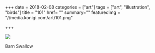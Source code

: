 +++
date = 2018-02-08
categories = ["art"]
tags = ["art", "illustration", "birds"]
title = "101"
href= ""
summary=""
featuredimg = "//media.konigi.com/art/101.png"

+++

<img src="//media.konigi.com/art/101.png" />

Barn Swallow
